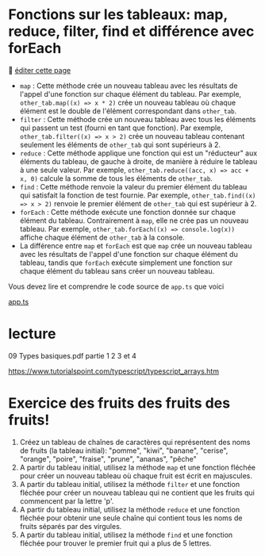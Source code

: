 # Fonctions sur les tableaux: map, reduce, filter, find et différence avec forEach

:memo: [éditer cette page](https://gitlab.com/-/ide/project/webdev101/webdev101.gitlab.io/edit/main/-/public/08_map_reduce_filter_find_foreach/README.md)

- `map` : Cette méthode crée un nouveau tableau avec les résultats de l'appel d'une fonction sur chaque élément du tableau. Par exemple, `other_tab.map((x) => x * 2)` crée un nouveau tableau où chaque élément est le double de l'élément correspondant dans `other_tab`.
- `filter` : Cette méthode crée un nouveau tableau avec tous les éléments qui passent un test (fourni en tant que fonction). Par exemple, `other_tab.filter((x) => x > 2)` crée un nouveau tableau contenant seulement les éléments de `other_tab` qui sont supérieurs à 2.
- `reduce` : Cette méthode applique une fonction qui est un "réducteur" aux éléments du tableau, de gauche à droite, de manière à réduire le tableau à une seule valeur. Par exemple, `other_tab.reduce((acc, x) => acc + x, 0)` calcule la somme de tous les éléments de `other_tab`.
- `find` : Cette méthode renvoie la valeur du premier élément du tableau qui satisfait la fonction de test fournie. Par exemple, `other_tab.find((x) => x > 2)` renvoie le premier élément de `other_tab` qui est supérieur à 2.
- `forEach` : Cette méthode exécute une fonction donnée sur chaque élément du tableau. Contrairement à `map`, elle ne crée pas un nouveau tableau. Par exemple, `other_tab.forEach((x) => console.log(x))` affiche chaque élément de `other_tab` à la console.
- La différence entre `map` et `forEach` est que `map` crée un nouveau tableau avec les résultats de l'appel d'une fonction sur chaque élément du tableau, tandis que `forEach` exécute simplement une fonction sur chaque élément du tableau sans créer un nouveau tableau.

Vous devez lire et comprendre le code source de `app.ts` que voici

[app.ts](app.ts ":include :type=code typescript")


# lecture

09 Types basiques.pdf   partie 1 2 3 et 4

https://www.tutorialspoint.com/typescript/typescript_arrays.htm

# Exercice des fruits des fruits des fruits!

1. Créez un tableau de chaînes de caractères qui représentent des noms de fruits (la tableau initial): "pomme", "kiwi", "banane", "cerise", "orange", "poire", "fraise", "prune", "ananas", "pêche"
2. A partir du tableau initial, utilisez la méthode `map` et une fonction fléchée pour créer un nouveau tableau où chaque fruit est écrit en majuscules.
3. A partir du tableau initial, utilisez la méthode `filter` et une fonction fléchée pour créer un nouveau tableau qui ne contient que les fruits qui commencent par la lettre 'p'.
4. A partir du tableau initial, utilisez la méthode `reduce` et une fonction fléchée pour obtenir une seule chaîne qui contient tous les noms de fruits séparés par des virgules.
5. A partir du tableau initial, utilisez la méthode `find` et une fonction fléchée pour trouver le premier fruit qui a plus de 5 lettres.
